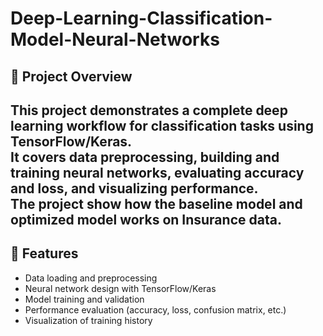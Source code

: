 # Deep-Learning-Classification-Model-Neural-Networks
## 📌 Project Overview
This project demonstrates a complete **deep learning workflow** for classification tasks using **TensorFlow/Keras**.  
It covers data preprocessing, building and training neural networks, evaluating accuracy and loss, and visualizing performance.  
The project show how the baseline model and optimized model works on Insurance data.
---
## 🔑 Features
- Data loading and preprocessing
- Neural network design with TensorFlow/Keras
- Model training and validation
- Performance evaluation (accuracy, loss, confusion matrix, etc.)
- Visualization of training history

